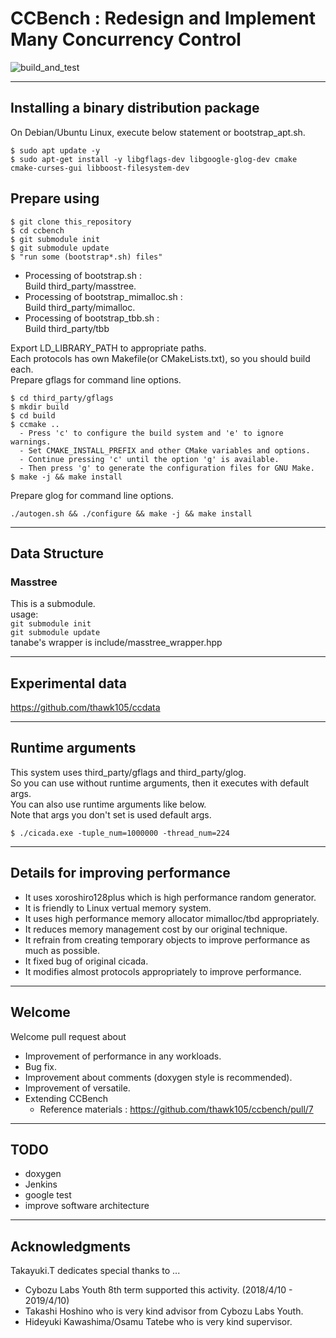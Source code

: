 # CCBench : Redesign and Implement Many Concurrency Control
![build_and_test](https://github.com/thawk105/ccbench/workflows/build_and_test/badge.svg)

---

## Installing a binary distribution package
On Debian/Ubuntu Linux, execute below statement or bootstrap_apt.sh.
```
$ sudo apt update -y
$ sudo apt-get install -y libgflags-dev libgoogle-glog-dev cmake cmake-curses-gui libboost-filesystem-dev
```

## Prepare using
```
$ git clone this_repository
$ cd ccbench
$ git submodule init
$ git submodule update
$ "run some (bootstrap*.sh) files"
```
- Processing of bootstrap.sh :<br>
Build third_party/masstree.
- Processing of bootstrap_mimalloc.sh :<br>
Build third_party/mimalloc.<br>
- Processing of bootstrap_tbb.sh :<br>
Build third_party/tbb<br>

Export LD_LIBRARY_PATH to appropriate paths.<br>
Each protocols has own Makefile(or CMakeLists.txt), so you should build each.<br>
Prepare gflags for command line options.
```
$ cd third_party/gflags
$ mkdir build
$ cd build
$ ccmake ..
  - Press 'c' to configure the build system and 'e' to ignore warnings.
  - Set CMAKE_INSTALL_PREFIX and other CMake variables and options.
  - Continue pressing 'c' until the option 'g' is available.
  - Then press 'g' to generate the configuration files for GNU Make.
$ make -j && make install
```
Prepare glog for command line options.
```
./autogen.sh && ./configure && make -j && make install
```
---

## Data Structure
### Masstree
This is a submodule.  
usage:  
`git submodule init`  
`git submodule update`  
tanabe's wrapper is include/masstree\_wrapper.hpp

---

## Experimental data
https://github.com/thawk105/ccdata 

---

## Runtime arguments
This system uses third_party/gflags and third_party/glog.<br>
So you can use without runtime arguments, then it executes with default args.<br>
You can also use runtime arguments like below.<br>
Note that args you don't set is used default args.<br>
```
$ ./cicada.exe -tuple_num=1000000 -thread_num=224
```

---

## Details for improving performance
- It uses xoroshiro128plus which is high performance random generator.
- It is friendly to Linux vertual memory system.
- It uses high performance memory allocator mimalloc/tbd appropriately.
- It reduces memory management cost by our original technique.
- It refrain from creating temporary objects to improve performance as much as possible.
- It fixed bug of original cicada.
- It modifies almost protocols appropriately to improve performance.

---

## Welcome
Welcome pull request about 
- Improvement of performance in any workloads.
- Bug fix.
- Improvement about comments (doxygen style is recommended).
- Improvement of versatile.
- Extending CCBench
  - Reference materials : https://github.com/thawk105/ccbench/pull/7
  
---

## TODO
- doxygen
- Jenkins
- google test
- improve software architecture

---

## Acknowledgments
Takayuki.T dedicates special thanks to ...<br>
- Cybozu Labs Youth 8th term supported this activity. (2018/4/10 - 2019/4/10)<br>
- Takashi Hoshino who is very kind advisor from Cybozu Labs Youth.
- Hideyuki Kawashima/Osamu Tatebe who is very kind supervisor.

